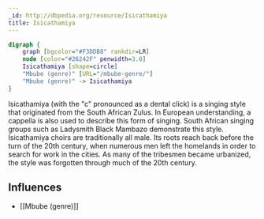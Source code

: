 ```yaml
---
_id: http://dbpedia.org/resource/Isicathamiya
title: Isicathamiya
---
```


```dot
digraph {
	graph [bgcolor="#F3DDB8" rankdir=LR]
	node [color="#26242F" penwidth=3.0]
	Isicathamiya [shape=circle]
	"Mbube (genre)" [URL="/mbube-genre/"]
	"Mbube (genre)" -> Isicathamiya
}
```

Isicathamiya (with the "c" pronounced as a dental click) is a singing style that originated from the South African Zulus. In European understanding, a cappella is also used to describe this form of singing. South African singing groups such as Ladysmith Black Mambazo demonstrate this style. Isicathamiya choirs are traditionally all male. Its roots reach back before the turn of the 20th century, when numerous men left the homelands in order to search for work in the cities. As many of the tribesmen became urbanized, the style was forgotten through much of the 20th century.

## Influences
- [[Mbube (genre)]]
